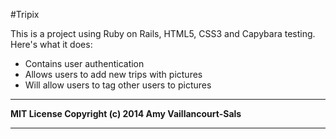 #Tripix

This is a project using Ruby on Rails, HTML5, CSS3 and Capybara testing. Here's what it does:

* Contains user authentication
* Allows users to add new trips with pictures
* Will allow users to tag other users to pictures

---
**MIT License Copyright (c) 2014 Amy Vaillancourt-Sals**

---

